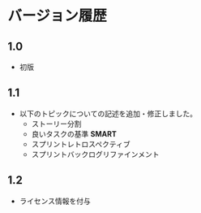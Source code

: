 # バージョン履歴

## 1.0
- 初版

## 1.1
- 以下のトピックについての記述を追加・修正しました。
  - ストーリー分割
  - 良いタスクの基準 **SMART**
  - スプリントレトロスペクティブ
  - スプリントバックログリファインメント

## 1.2
- ライセンス情報を付与

